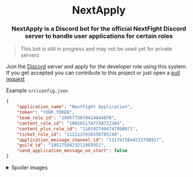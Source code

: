<div align="center">
	<h1>NextApply</h1>
	<h3>NextApply is a Discord bot for the official NextFight Discord server to handle user applications for certain roles</h3>
</div>

> This bot is still in progress and may not be used yet for private servers

Join the [Discord](https://discord.gg/ZXvGT8uMD3) server and apply for the developer role using this system.
If you get accepted you can contribute to this project or just open a [pull request](https://github.com/NextFightNetwork/NextApply/pulls)

Example `src\config.json`

```json
{
	"application_name": "NextFight Application",
	"token": "YOUR_TOKEN",
	"team_role_id": "1095773070414844076",
	"content_role_id": "1082011747738722384",
	"content_plus_role_id": "1101927404747898971",
	"ticket_role_id": "1121137816550785140",
	"application_message_channel_id": "1117475844231798917",
	"guild_id": "1051758423211003951",
	"send_application_message_on_start": false
}
```

<details>
<summary>Spoiler images</summary>
<img src="https://cdn.discordapp.com/attachments/1052241511795937381/1117774875977863178/image.png">
<img src="https://media.discordapp.net/attachments/1052241511795937381/1118186496357310494/image.png?width=657&height=670">
<img src="https://media.discordapp.net/attachments/1052241511795937381/1118186477428428870/image.png?width=857&height=458">
</details>

